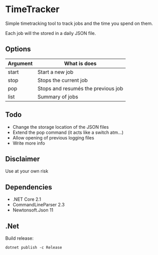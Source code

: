 # TimeTracker

Simple timetracking tool to track jobs and the time you spend on them.

Each job will the stored in a daily JSON file. 

## Options

| Argument     | What is does                       | 
|--------------|------------------------------------|
| start <name> | Start a new job                    |
| stop         | Stops the current job              |
| pop          | Stops and resumés the previous job |
| list         | Summary of jobs                    |

## Todo

- Change the storage location of the JSON files
- Extend the pop command (it acts like a switch atm...)
- Allow opening of previous logging files
- Write more info

## Disclaimer 

Use at your own risk

## Dependencies

- .NET Core 2.1
- CommandLineParser 2.3
- Newtonsoft.Json 11

## .Net

Build release:

`dotnet publish -c Release`



